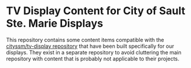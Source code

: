 # TV Display Content for City of Sault Ste. Marie Displays

This repository contains some content items compatible with the
[cityssm/tv-display repository](https://github.com/cityssm/tv-display)
that have been built specifically for our displays.
They exist in a separate repository to avoid cluttering the main repository with content that is probably not applicable to their projects.

